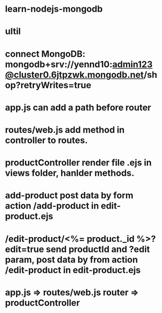 # learn-nodejs-mongodb
# ultil
# connect MongoDB: mongodb+srv://yennd10:admin123@cluster0.6jtpzwk.mongodb.net/shop?retryWrites=true
# <link rel="stylesheet" href="/css/style.css">
# <script src="/js/theme.js"></script>
# app.js can add a path before router
# routes/web.js add method in controller to routes.
# productController render file .ejs in views folder, hanlder methods.
# add-product post data by form action /add-product in edit-product.ejs
# /edit-product/<%= product._id %>?edit=true send productId and ?edit param, post data by from action /edit-product in edit-product.ejs
# app.js => routes/web.js router => productController


